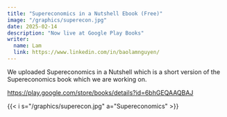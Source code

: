 ```yaml
---
title: "Supereconomics in a Nutshell Ebook (Free)"
image: "/graphics/superecon.jpg"
date: 2025-02-14
description: "Now live at Google Play Books"
writer:
  name: Lam
  link: https://www.linkedin.com/in/baolamnguyen/
---
```




We uploaded Supereconomics in a Nutshell which is a short version of the Supereconomics book which we are working on. 

https://play.google.com/store/books/details?id=6bhGEQAAQBAJ


{{< i s="/graphics/superecon.jpg" a="Supereconomics" >}}